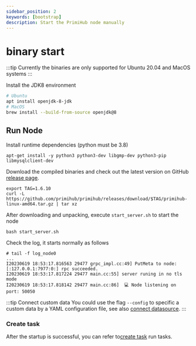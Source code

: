 ```yaml
---
sidebar_position: 2
keywords: [bootstrap]
description: Start the PrimiHub node manually
---
```


# binary start

:::tip
Currently the binaries are only supported for Ubuntu 20.04 and MacOS systems
:::


Install the JDK8 environment

```bash
# Ubuntu
apt install openjdk-8-jdk
# MacOS
brew install --build-from-source openjdk@8
```
<!-- 
Download the `Meta service` installation package and start

```bash
wget https://primihub.oss-cn-beijing.aliyuncs.com/tools/meta_service.tar.gz
tar -zxf meta_service.tar.gz
cd meta_service
bash run.sh
```
Start three meta service services by default

The service logs are stored in the meta_log0, meta_log1, and meta_log2 files in the current directory

Check if the service is running properly by using the command ``ps -ef | grep fusion-simple.jar``
```
ps -ef | grep fusion-simple.jar
root     298757       1 99 13:33 pts/8    00:00:10 java -jar fusion-simple.jar --server.port=7877 --grpc.server.port=7977 --db.path=/home/cuibo/meta_service/storage/node0 --collaborate=http://127.0.0.1:7878/,http://127.0.0.1:7879/
root     298758       1 99 13:33 pts/8    00:00:10 java -jar fusion-simple.jar --server.port=7878 --grpc.server.port=7978 --db.path=/home/cuibo/meta_service/storage/node1 --collaborate=http://127.0.0.1:7877/,http://127.0.0.1:7879/
root     298759       1 99 13:33 pts/8    00:00:10 java -jar fusion-simple.jar --server.port=7879 --grpc.server.port=7979 --db.path=/home/cuibo/meta_service/storage/node2 --collaborate=http://127.0.0.1:7878/,http://127.0.0.1:7877/
``` -->

## Run Node

Install runtime dependencies (python must be 3.8)
```
apt-get install -y python3 python3-dev libgmp-dev python3-pip libmysqlclient-dev
```
Download the compiled binaries and check out the latest version on GitHub [release page](https://github.com/primihub/primihub/releases).

```shell
export TAG=1.6.10
curl -L https://github.com/primihub/primihub/releases/download/$TAG/primihub-linux-amd64.tar.gz | tar xz
```

After downloading and unpacking, execute `start_server.sh` to start the node

```shell
bash start_server.sh
```
Check the log, it starts normally as follows
```
# tail -f log_node0
...
I20230619 18:53:17.816563 29477 grpc_impl.cc:49] PutMeta to node: [:127.0.0.1:7977:0:] rpc succeeded.
I20230619 18:53:17.817224 29477 main.cc:55] server runing in no tls mode
I20230619 18:53:17.818142 29477 main.cc:86]  💻 Node listening on port: 50050
```
:::tip Connect custom data
You could use the flag `--config` to specific a custom data by a YAML configuration file, see also [connect datasource](./connect-datasource).
:::

### Create task

After the startup is successful, you can refer to[create task](https://docs.primihub.com/docs/category/%E5%88%9B%E5%BB%BA%E4%BB%BB%E5%8A%A1) run tasks.
